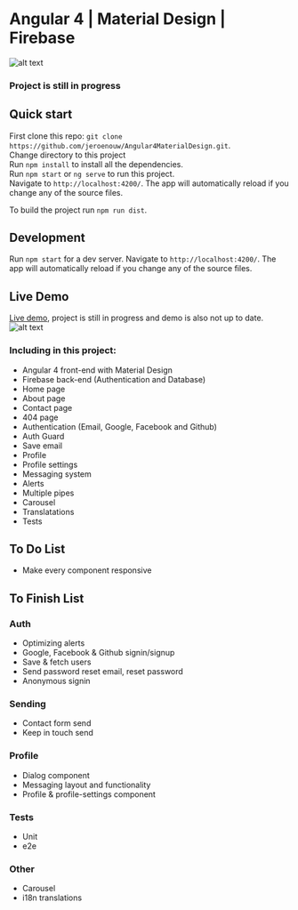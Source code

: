 # Angular 4 | Material Design | Firebase
![alt text](https://jerouw.nl/wp-content/uploads/2017/05/ngfbmd.png "Logo")

### Project is still in progress

## Quick start

First clone this repo: `git clone https://github.com/jeroenouw/Angular4MaterialDesign.git`.  
Change directory to this project  
Run `npm install` to install all the dependencies.  
Run `npm start` or `ng serve` to run this project.  
Navigate to `http://localhost:4200/`. The app will automatically reload if you change any of the source files.  

To build the project run `npm run dist`.

## Development

Run `npm start` for a dev server. Navigate to `http://localhost:4200/`. The app will automatically reload if you change any of the source files.

## Live Demo

[Live demo](http://angular4.jerouw.nl), project is still in progress and demo is also not up to date.  
![alt text](https://jerouw.nl/wp-content/uploads/2017/05/ngfbmdprintscreen.png "Logo")
### Including in this project:
* Angular 4 front-end with Material Design
* Firebase back-end (Authentication and Database)
* Home page
* About page
* Contact page
* 404 page
* Authentication (Email, Google, Facebook and Github)
* Auth Guard
* Save email
* Profile
* Profile settings
* Messaging system
* Alerts
* Multiple pipes
* Carousel
* Translatations
* Tests

## To Do List
* Make every component responsive

## To Finish List
### Auth
* Optimizing alerts
* Google, Facebook & Github signin/signup
* Save & fetch users
* Send password reset email, reset password
* Anonymous signin

### Sending
* Contact form send
* Keep in touch send

### Profile
* Dialog component
* Messaging layout and functionality
* Profile & profile-settings component

### Tests
* Unit
* e2e

### Other
* Carousel
* i18n translations


